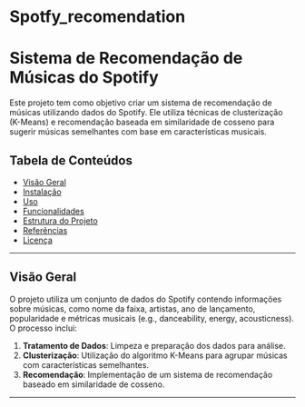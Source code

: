 # Spotfy_recomendation

# Sistema de Recomendação de Músicas do Spotify

Este projeto tem como objetivo criar um sistema de recomendação de músicas utilizando dados do Spotify. Ele utiliza técnicas de clusterização (K-Means) e recomendação baseada em similaridade de cosseno para sugerir músicas semelhantes com base em características musicais.

## Tabela de Conteúdos

- [Visão Geral](#visão-geral)
- [Instalação](#instalação)
- [Uso](#uso)
- [Funcionalidades](#funcionalidades)
- [Estrutura do Projeto](#estrutura-do-projeto)
- [Referências](#referências)
- [Licença](#licença)

---

## Visão Geral

O projeto utiliza um conjunto de dados do Spotify contendo informações sobre músicas, como nome da faixa, artistas, ano de lançamento, popularidade e métricas musicais (e.g., danceability, energy, acousticness). O processo inclui:

1. **Tratamento de Dados**: Limpeza e preparação dos dados para análise.
2. **Clusterização**: Utilização do algoritmo K-Means para agrupar músicas com características semelhantes.
3. **Recomendação**: Implementação de um sistema de recomendação baseado em similaridade de cosseno.

---

